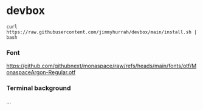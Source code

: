 # devbox
```cli
curl https://raw.githubusercontent.com/jimmyhurrah/devbox/main/install.sh | bash
```

### Font
https://github.com/githubnext/monaspace/raw/refs/heads/main/fonts/otf/MonaspaceArgon-Regular.otf

### Terminal background
...
